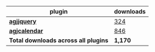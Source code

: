plugin|downloads
------|----------
[**agjjquery**](https://www.npmjs.com/package/agjjquery)|[324](https://www.npmjs.com/package/agjjquery)
[**agjcalendar**](https://www.npmjs.com/package/agjcalendar)|[846](https://www.npmjs.com/package/agjcalendar)
**Total downloads across all plugins**|**1,170**
